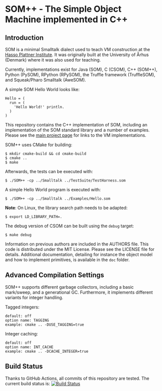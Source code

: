 SOM++ - The Simple Object Machine implemented in C++
====================================================

Introduction
------------

SOM is a minimal Smalltalk dialect used to teach VM construction at the [Hasso
Plattner Institute][SOM]. It was originally built at the University of Århus
(Denmark) where it was also used for teaching.

Currently, implementations exist for Java (SOM), C (CSOM), C++ (SOM++), Python
(PySOM), RPython (RPySOM), the Truffle framework (TruffleSOM), and
Squeak/Pharo Smalltalk (AweSOM).

A simple SOM Hello World looks like:

```Smalltalk
Hello = (
  run = (
    'Hello World!' println.
  )
)
```

This repository contains the C++ implementation of SOM, including an
implementation of the SOM standard library and a number of examples. Please see
the [main project page][SOMst] for links to the VM implementations.


SOM++ uses CMake for building:

    $ mkdir cmake-build && cd cmake-build
    $ cmake ..
    $ make

Afterwards, the tests can be executed with:

    $ ./SOM++ -cp ../Smalltalk ../TestSuite/TestHarness.som
   
A simple Hello World program is executed with:

    $ ./SOM++ -cp ../Smalltalk ../Examples/Hello.som

**Note**: On Linux, the library search path needs to be adapted:

    $ export LD_LIBRARY_PATH=.

The debug version of CSOM can be built using the `debug` target:

    $ make debug

Information on previous authors are included in the AUTHORS file. This code is
distributed under the MIT License. Please see the LICENSE file for details.
Additional documentation, detailing for instance the object model and how to
implement primitives, is available in the `doc` folder.

Advanced Compilation Settings
-----------------------------

SOM++ supports different garbage collectors, including a basic mark/sweep, and
a generational GC. Furthermore, it implements different variants for integer
handling.


Tagged integers:

    default: off
    option name: TAGGING
    example: cmake .. -DUSE_TAGGING=true

Integer caching:

    default: off
    option name: INT_CACHE
    example: cmake .. -DCACHE_INTEGER=true


Build Status
------------

Thanks to GitHub Actions, all commits of this repository are tested.
The current build status is: [![Build Status](https://github.com/SOM-st/SOMpp/actions/workflows/ci.yml/badge.svg)](https://github.com/SOM-st/SOMpp/actions/workflows/ci.yml)

 [SOM]: http://www.hpi.uni-potsdam.de/hirschfeld/projects/som/
 [SOMst]: https://som-st.github.io

